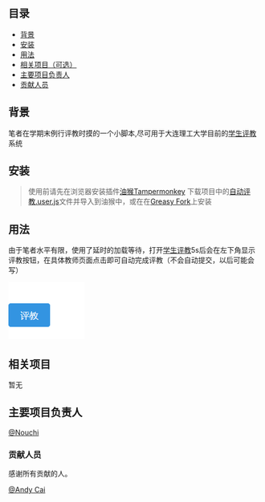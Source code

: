 ## 目录

- [背景](#背景)
- [安装](#安装)
- [用法](#用法)
- [相关项目（可选）](#相关项目)
- [主要项目负责人](#主要项目负责人)
- [贡献人员](#贡献人员)

## 背景

笔者在学期末例行评教时摸的一个小脚本,尽可用于大连理工大学目前的[学生评教](http://jxgl.dlut.edu.cn/evaluation-student-frontend/#/byTask)系统

## 安装

> 使用前请先在浏览器安装插件[油猴Tampermonkey](https://chrome.google.com/webstore/detail/tampermonkey/dhdgffkkebhmkfjojejmpbldmpobfkfo?utm_source=chrome-ntp-icon)
下载项目中的[自动评教.user.js](自动评教.user.js)文件并导入到油猴中，或在在[Greasy Fork](#)上安装

## 用法

由于笔者水平有限，使用了延时的加载等待，打开[学生评教](http://jxgl.dlut.edu.cn/evaluation-student-frontend/#/byTask)5s后会在左下角显示评教按钮，在具体教师页面点击即可自动完成评教（不会自动提交，以后可能会写）

![评教按钮](preview/评教按钮.png)

## 相关项目

暂无

## 主要项目负责人

[@Nouchi](https://github.com/Nouchi-Kousu)

### 贡献人员

感谢所有贡献的人。

[@Andy Cai](https://gitee.com/ITcyx)
